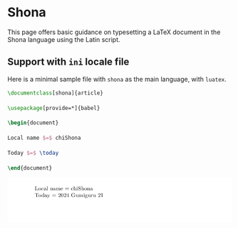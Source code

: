# Shona

This page offers basic guidance on typesetting a LaTeX document in the
Shona language using the Latin script.

## Support with `ini` locale file

Here is a minimal sample file with `shona` as the main language, with `luatex`.

```tex
\documentclass[shona]{article}

\usepackage[provide=*]{babel}

\begin{document}

Local name $=$ chiShona

Today $=$ \today

\end{document}
```

![](../media/locale-shona.png)